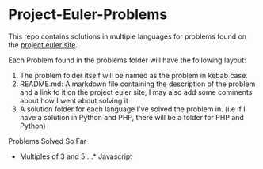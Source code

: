 # Project-Euler-Problems
This repo contains solutions in multiple languages for problems found on the [project euler site](https://projecteuler.net/archives).

Each Problem found in the problems folder will have the following layout:
1. The problem folder itself will be named as the problem in kebab case.
2. README.md: A markdown file containing the description of the problem and a link to it on the project euler site, I may also add some comments about how I went about solving it
3. A solution folder for each language I've solved the problem in. (i.e if I have a solution in Python and PHP, there will be a folder for PHP and Python)

Problems Solved So Far

* Multiples of 3 and 5
...* Javascript
